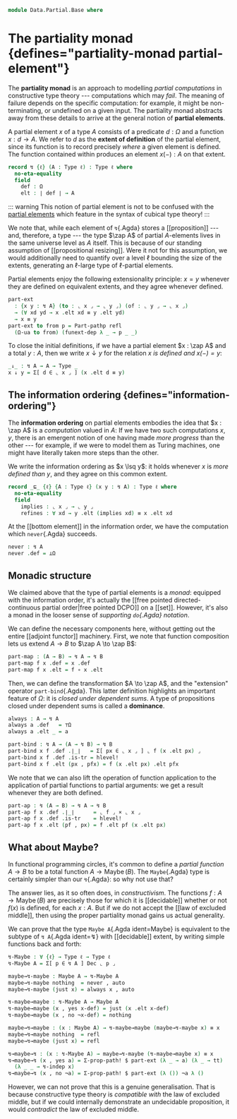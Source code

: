 <!--
```agda
open import 1Lab.Prelude

open import Data.Maybe.Base
open import Data.List.Base
open import Data.Dec
```
-->

```agda
module Data.Partial.Base where
```

<!--
```agda
private variable
  o o' ℓ : Level
  A B C : Type ℓ
```
-->

# The partiality monad {defines="partiality-monad partial-element"}

The **partiality monad** is an approach to modelling _partial
computations_ in constructive type theory --- computations which may
_fail_. The meaning of failure depends on the specific computation: for
example, it might be non-terminating, or undefined on a given input. The
partiality monad abstracts away from these details to arrive at the
general notion of **partial elements**.

A partial element $x$ of a type $A$ consists of a predicate $d : \Omega$
and a function $x : d \to A$. We refer to $d$ as the **extent of
definition** of the partial element, since its function is to record
precisely _where_ a given element is defined. The function contained
within produces an element $x(-) : A$ on that extent.

```agda
record ↯ {ℓ} (A : Type ℓ) : Type ℓ where
  no-eta-equality
  field
    def : Ω
    elt : ∣ def ∣ → A
```

::: warning
This notion of partial element is not to be confused with the [partial
elements] which feature in the syntax of cubical type theory!
:::

[partial elements]: 1Lab.Path.html#partial-elements

We note that, while each element of `↯`{.Agda} stores a
[[proposition]] --- and, therefore, a type --- the type $\zap A$ of
partial $A$-elements lives in the same universe level as $A$ itself.
This is because of our standing assumption of [[propositional
resizing]]. Were it not for this assumption, we would additionally need
to quantify over a level $\ell$ bounding the size of the extents,
generating an $\ell$-large type of $\ell$-partial elements.

<!--
```agda
open ↯ public

instance
  Underlying-Part : Underlying (↯ A)
  Underlying-Part = record { ℓ-underlying = lzero ; ⌞_⌟ = λ x → ⌞ x .def ⌟ }

abstract
  ↯-indep : (x : ↯ A) {p q : ⌞ x ⌟} → x .elt p ≡ x .elt q
  ↯-indep x = ap (x .elt) (x .def .is-tr _ _)

Part-pathp
  : {x : ↯ A} {y : ↯ B} (p : A ≡ B) (q : x .def ≡ y .def)
  → PathP (λ i → ∣ q i ∣ → p i) (x .elt) (y .elt)
  → PathP (λ i → ↯ (p i)) x y
Part-pathp {x = x} {y = y} p q r i .def = q i
Part-pathp {x = x} {y = y} p q r i .elt = r i
```
-->

Partial elements enjoy the following extensionality principle: $x = y$
whenever they are defined on equivalent extents, and they agree whenever
defined.

```agda
part-ext
  : {x y : ↯ A} (to : ⌞ x ⌟ → ⌞ y ⌟) (of : ⌞ y ⌟ → ⌞ x ⌟)
  → (∀ xd yd → x .elt xd ≡ y .elt yd)
  → x ≡ y
part-ext to from p = Part-pathp refl
  (Ω-ua to from) (funext-dep λ _ → p _ _)
```

To close the initial definitions, if we have a partial element $x : \zap
A$ and a total $y : A$, then we write $x \downarrow y$ for the relation
_$x$ is defined and $x(-) = y$_:

```agda
_↓_ : ↯ A → A → Type _
x ↓ y = Σ[ d ∈ ⌞ x ⌟ ] (x .elt d ≡ y)
```

<!--
```agda
abstract
  ↯-is-hlevel : ∀ {A : Type ℓ} n → is-hlevel A (2 + n) → is-hlevel (↯ A) (2 + n)
  ↯-is-hlevel n hl = Iso→is-hlevel (2 + n) eqv $
    Σ-is-hlevel (2 + n) hlevel! λ _  →
    Π-is-hlevel (2 + n) λ _ → hl
    where unquoteDecl eqv = declare-record-iso eqv (quote ↯)

instance
  decomp-part : ∀ {ℓ} {A : Type ℓ} → hlevel-decomposition (↯ A)
  decomp-part = decomp (quote ↯-is-hlevel) (`level-minus 2 ∷ `search ∷ [])
```
-->

## The information ordering {defines="information-ordering"}

The **information ordering** on partial elements embodies the idea that
$x : \zap A$ is a _computation_ valued in $A$: If we have two such
computations $x, y$, there is an emergent notion of one having made
_more progress_ than the other --- for example, if we were to model them
as Turing machines, one might have literally taken more steps than the
other.

We write the information ordering as $x \lsq y$: it holds whenever $x$
is *more defined than* $y$, and they agree on this common extent.

```agda
record _⊑_ {ℓ} {A : Type ℓ} (x y : ↯ A) : Type ℓ where
  no-eta-equality
  field
    implies : ⌞ x ⌟ → ⌞ y ⌟
    refines : ∀ xd → y .elt (implies xd) ≡ x .elt xd
```

<!--
```agda
open _⊑_ public

abstract
  ⊑-is-hlevel : ∀ {x y : ↯ A} n → is-hlevel A (2 + n) → is-hlevel (x ⊑ y) (suc n)
  ⊑-is-hlevel {x = x} {y = y} n hl = Iso→is-hlevel (suc n) eqv $
    Σ-is-hlevel (suc n) (Π-is-hlevel (suc n) λ _ → is-prop→is-hlevel-suc (y .def .is-tr)) λ _ →
    Π-is-hlevel (suc n) λ _ → hl _ _
    where unquoteDecl eqv = declare-record-iso eqv (quote _⊑_)

instance
  decomp-⊑ : ∀ {ℓ} {A : Type ℓ} {x y : ↯ A} → hlevel-decomposition (x ⊑ y)
  decomp-⊑ = decomp (quote ⊑-is-hlevel) (`level-minus 1 ∷ `search ∷ [])
```
-->

At the [[bottom element]] in the information order, we have the
computation which `never`{.Agda} succeeds.

```agda
never : ↯ A
never .def = ⊥Ω
```

## Monadic structure

We claimed above that the type of partial elements is a _monad_:
equipped with the information order, it's actually the [[free pointed
directed-continuous partial order|free pointed DCPO]] on a [[set]].
However, it's also a monad in the looser sense of _supporting
`do`{.Agda} notation_.

We can define the necessary components here, without getting out the
entire [[adjoint functor]] machinery. First, we note that function
composition lets us extend $A \to B$ to $\zap A \to \zap B$:

```agda
part-map : (A → B) → ↯ A → ↯ B
part-map f x .def = x .def
part-map f x .elt = f ∘ x .elt
```

Then, we can define the transformation $A \to \zap A$, and the
"extension" operator `part-bind`{.Agda}. This latter definition
highlights an important feature of $\Omega$: it is _closed under
dependent sums_. A type of propositions closed under dependent sums is
called a **dominance**.

```agda
always : A → ↯ A
always a .def   = ⊤Ω
always a .elt _ = a

part-bind : ↯ A → (A → ↯ B) → ↯ B
part-bind x f .def .∣_∣   = Σ[ px ∈ ⌞ x ⌟ ] ⌞ f (x .elt px) ⌟
part-bind x f .def .is-tr = hlevel!
part-bind x f .elt (px , pfx) = f (x .elt px) .elt pfx
```

We note that we can also lift the operation of function application to
the application of partial functions to partial arguments: we get a
result whenever they are both defined.

```agda
part-ap : ↯ (A → B) → ↯ A → ↯ B
part-ap f x .def .∣_∣      = ⌞ f ⌟ × ⌞ x ⌟
part-ap f x .def .is-tr    = hlevel!
part-ap f x .elt (pf , px) = f .elt pf (x .elt px)
```

<!--
```agda
instance
  ↯-Map : Map (eff ↯)
  ↯-Map .Map.map = part-map

  ↯-Idiom : Idiom (eff ↯)
  ↯-Idiom .Idiom.Map-idiom = ↯-Map
  ↯-Idiom .Idiom.pure      = always
  ↯-Idiom .Idiom._<*>_     = part-ap

  ↯-Bind : Bind (eff ↯)
  ↯-Bind .Bind._>>=_      = part-bind
  ↯-Bind .Bind.Idiom-bind = ↯-Idiom
```
-->

## What about Maybe?

In functional programming circles, it's common to define a *partial
function* $A \to B$ to be a total function $A \to
\operatorname{Maybe}(B)$. The `Maybe`{.Agda} type is certainly simpler
than our `↯`{.Agda}: so why not use that?

The answer lies, as it so often does, in _constructivism_. The functions
$f : A \to \operatorname{Maybe}(B)$ are precisely those for which it is
[[decidable]] whether or not $f(x)$ is defined, for each $x : A$. But if
we do not accept the [[law of excluded middle]], then using the proper
partiality monad gains us actual generality.

We can prove that the type `Maybe A`{.Agda ident=Maybe} is equivalent to
the subtype of `↯ A`{.Agda ident=↯} with [[decidable]] extent, by
writing simple functions back and forth:

```agda
↯-Maybe : ∀ {ℓ} → Type ℓ → Type ℓ
↯-Maybe A = Σ[ p ∈ ↯ A ] Dec ⌞ p ⌟

maybe→↯-maybe : Maybe A → ↯-Maybe A
maybe→↯-maybe nothing  = never , auto
maybe→↯-maybe (just x) = always x , auto

↯-maybe→maybe : ↯-Maybe A → Maybe A
↯-maybe→maybe (x , yes x-def) = just (x .elt x-def)
↯-maybe→maybe (x , no ¬x-def) = nothing

maybe→↯→maybe : (x : Maybe A) → ↯-maybe→maybe (maybe→↯-maybe x) ≡ x
maybe→↯→maybe nothing  = refl
maybe→↯→maybe (just x) = refl

↯→maybe→↯ : (x : ↯-Maybe A) → maybe→↯-maybe (↯-maybe→maybe x) ≡ x
↯→maybe→↯ (x , yes a) = Σ-prop-path! $ part-ext (λ _ → a) (λ _ → tt)
  (λ _ _ → ↯-indep x)
↯→maybe→↯ (x , no ¬a) = Σ-prop-path! $ part-ext (λ ()) ¬a λ ()
```

However, we can not prove that this is a genuine generalisation. That is
because constructive type theory is _compatible with_ the law of
excluded middle, but if we could internally demonstrate an undecidable
proposition, it would _contradict_ the law of excluded middle.
